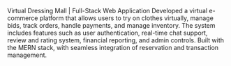  Virtual Dressing Mall | Full-Stack Web Application
Developed a virtual e-commerce platform that allows users to try on clothes virtually, manage bids, track orders, handle payments, and manage inventory. The system includes features such as user authentication, real-time chat support, review and rating system, financial reporting, and admin controls. Built with the MERN stack, with seamless integration of reservation and transaction management.
